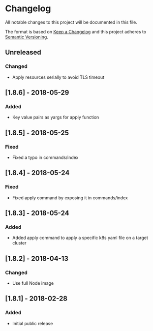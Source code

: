 # Changelog
All notable changes to this project will be documented in this file.

The format is based on [Keep a Changelog](http://keepachangelog.com/en/1.0.0/)
and this project adheres to [Semantic Versioning](http://semver.org/spec/v2.0.0.html).

## Unreleased
### Changed
* Apply resources serially to avoid TLS timeout

## [1.8.6] - 2018-05-29
### Added
* Key value pairs as yargs for apply function

## [1.8.5] - 2018-05-25
### Fixed
* Fixed a typo in commands/index

## [1.8.4] - 2018-05-24
### Fixed
* Fixed apply command by exposing it in commands/index

## [1.8.3] - 2018-05-24
### Added
* Added apply command to apply a specific k8s yaml file on a target cluster

## [1.8.2] - 2018-04-13
### Changed
* Use full Node image

## [1.8.1] - 2018-02-28
### Added
- Initial public release
